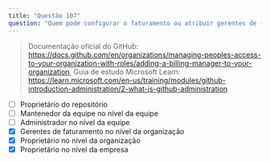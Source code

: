 ```yaml
---
title: "Questão 107"
question: "Quem pode configurar o faturamento ou atribuir gerentes de faturamento para uma organização? (Selecione três.)"
---
```



> Documentação oficial do GitHub: https://docs.github.com/en/organizations/managing-peoples-access-to-your-organization-with-roles/adding-a-billing-manager-to-your-organization, Guia de estudo Microsoft Learn: https://learn.microsoft.com/en-us/training/modules/github-introduction-administration/2-what-is-github-administration
- [ ] Proprietário do repositório
- [ ] Mantenedor da equipe no nível da equipe
- [ ] Administrador no nível da equipe
- [x] Gerentes de faturamento no nível da organização
- [x] Proprietário no nível da organização
- [x] Proprietário no nível da empresa
